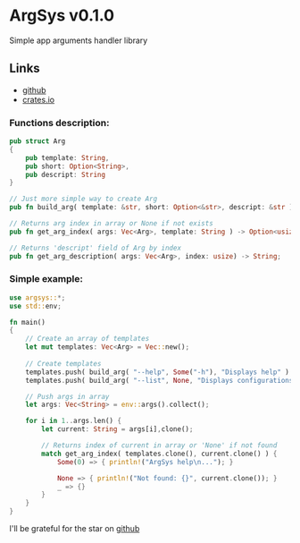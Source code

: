 # ArgSys v0.1.0

Simple app arguments handler library

## Links
- [github](https://github.com/egevtech/argsys)
- [crates.io](https://crates.io/crates/argsys)


### Functions description:
``` rust
pub struct Arg 
{
    pub template: String,
    pub short: Option<String>,
    pub descript: String
}

// Just more simple way to create Arg
pub fn build_arg( template: &str, short: Option<&str>, descript: &str ) -> Arg;

// Returns arg index in array or None if not exists
pub fn get_arg_index( args: Vec<Arg>, template: String ) -> Option<usize>;

// Returns 'descript' field of Arg by index
pub fn get_arg_description( args: Vec<Arg>, index: usize) -> String;
```

### Simple example:
``` rust
use argsys::*;
use std::env;

fn main() 
{
    // Create an array of templates
    let mut templates: Vec<Arg> = Vec::new();
    
    // Create templates
    templates.push( build_arg( "--help", Some("-h"), "Displays help" ) );
    templates.push( build_arg( "--list", None, "Displays configurations") );

    // Push args in array
    let args: Vec<String> = env::args().collect();

    for i in 1..args.len() {
        let current: String = args[i],clone();

        // Returns index of current in array or 'None' if not found
        match get_arg_index( templates.clone(), current.clone() ) {
            Some(0) => { println!("ArgSys help\n..."); }

            None => { println!("Not found: {}", current.clone()); }
            _ => {} 
        }
    }
}
```

I'll be grateful for the star on [github](https://github.com/egevtech/argsys)
